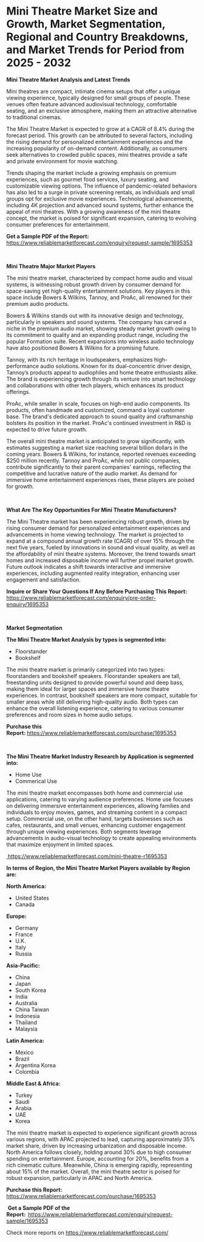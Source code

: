 <p><h1>Mini Theatre Market Size and Growth, Market Segmentation, Regional and Country Breakdowns, and Market Trends for Period from 2025 -  2032</h1></p><p><strong>Mini Theatre Market Analysis and Latest Trends</strong></p>
<p><p>Mini theatres are compact, intimate cinema setups that offer a unique viewing experience, typically designed for small groups of people. These venues often feature advanced audiovisual technology, comfortable seating, and an exclusive atmosphere, making them an attractive alternative to traditional cinemas.</p><p>The Mini Theatre Market is expected to grow at a CAGR of 8.4% during the forecast period. This growth can be attributed to several factors, including the rising demand for personalized entertainment experiences and the increasing popularity of on-demand content. Additionally, as consumers seek alternatives to crowded public spaces, mini theatres provide a safe and private environment for movie watching.</p><p>Trends shaping the market include a growing emphasis on premium experiences, such as gourmet food services, luxury seating, and customizable viewing options. The influence of pandemic-related behaviors has also led to a surge in private screening rentals, as individuals and small groups opt for exclusive movie experiences. Technological advancements, including 4K projection and advanced sound systems, further enhance the appeal of mini theatres. With a growing awareness of the mini theatre concept, the market is poised for significant expansion, catering to evolving consumer preferences for entertainment.</p></p>
<p><strong>Get a Sample PDF of the Report:&nbsp;</strong> <a href="https://www.reliablemarketforecast.com/enquiry/request-sample/1695353?utm_campaign=2277&utm_medium=2&utm_source=Github&utm_content=ia&utm_term=10032025&utm_id=mini-theatre">https://www.reliablemarketforecast.com/enquiry/request-sample/1695353</a></p>
<p>&nbsp;</p>
<p><strong>Mini Theatre Major Market Players</strong></p>
<p><p>The mini theatre market, characterized by compact home audio and visual systems, is witnessing robust growth driven by consumer demand for space-saving yet high-quality entertainment solutions. Key players in this space include Bowers & Wilkins, Tannoy, and ProAc, all renowned for their premium audio products.</p><p>Bowers & Wilkins stands out with its innovative design and technology, particularly in speakers and sound systems. The company has carved a niche in the premium audio market, showing steady market growth owing to its commitment to quality and an expanding product range, including the popular Formation suite. Recent expansions into wireless audio technology have also positioned Bowers & Wilkins for a promising future.</p><p>Tannoy, with its rich heritage in loudspeakers, emphasizes high-performance audio solutions. Known for its dual-concentric driver design, Tannoy’s products appeal to audiophiles and home theatre enthusiasts alike. The brand is experiencing growth through its venture into smart technology and collaborations with other tech players, which enhances its product offerings.</p><p>ProAc, while smaller in scale, focuses on high-end audio components. Its products, often handmade and customized, command a loyal customer base. The brand's dedicated approach to sound quality and craftsmanship bolsters its position in the market. ProAc's continued investment in R&D is expected to drive future growth.</p><p>The overall mini theatre market is anticipated to grow significantly, with estimates suggesting a market size reaching several billion dollars in the coming years. Bowers & Wilkins, for instance, reported revenues exceeding $250 million recently. Tannoy and ProAc, while not public companies, contribute significantly to their parent companies' earnings, reflecting the competitive and lucrative nature of the audio market. As demand for immersive home entertainment experiences rises, these players are poised for growth.</p></p>
<p>&nbsp;</p>
<p><strong>What Are The Key Opportunities For Mini Theatre Manufacturers?</strong></p>
<p><p>The Mini Theatre market has been experiencing robust growth, driven by rising consumer demand for personalized entertainment experiences and advancements in home viewing technology. The market is projected to expand at a compound annual growth rate (CAGR) of over 15% through the next five years, fueled by innovations in sound and visual quality, as well as the affordability of mini theatre systems. Moreover, the trend towards smart homes and increased disposable income will further propel market growth. Future outlook indicates a shift towards interactive and immersive experiences, including augmented reality integration, enhancing user engagement and satisfaction.</p></p>
<p><strong>Inquire or Share Your Questions If Any Before Purchasing This Report:</strong> <a href="https://www.reliablemarketforecast.com/enquiry/pre-order-enquiry/1695353?utm_campaign=2277&utm_medium=2&utm_source=Github&utm_content=ia&utm_term=10032025&utm_id=mini-theatre">https://www.reliablemarketforecast.com/enquiry/pre-order-enquiry/1695353</a></p>
<p>&nbsp;</p>
<p><strong>Market Segmentation</strong></p>
<p><strong>The Mini Theatre Market Analysis by types is segmented into:</strong></p>
<p><ul><li>Floorstander</li><li>Bookshelf</li></ul></p>
<p><p>The mini theatre market is primarily categorized into two types: floorstanders and bookshelf speakers. Floorstander speakers are tall, freestanding units designed to provide powerful sound and deep bass, making them ideal for larger spaces and immersive home theatre experiences. In contrast, bookshelf speakers are more compact, suitable for smaller areas while still delivering high-quality audio. Both types can enhance the overall listening experience, catering to various consumer preferences and room sizes in home audio setups.</p></p>
<p><strong>Purchase this Report:&nbsp;</strong><a href="https://www.reliablemarketforecast.com/purchase/1695353?utm_campaign=2277&utm_medium=2&utm_source=Github&utm_content=ia&utm_term=10032025&utm_id=mini-theatre">https://www.reliablemarketforecast.com/purchase/1695353</a></p>
<p>&nbsp;</p>
<p><strong>The Mini Theatre Market Industry Research by Application is segmented into:</strong></p>
<p><ul><li>Home Use</li><li>Commerical Use</li></ul></p>
<p><p>The mini theatre market encompasses both home and commercial use applications, catering to varying audience preferences. Home use focuses on delivering immersive entertainment experiences, allowing families and individuals to enjoy movies, games, and streaming content in a compact setup. Commercial use, on the other hand, targets businesses such as cafes, restaurants, and small venues, enhancing customer engagement through unique viewing experiences. Both segments leverage advancements in audio-visual technology to create appealing environments that maximize enjoyment in limited spaces.</p></p>
<p><a href="https://www.reliablemarketforecast.com/mini-theatre-r1695353?utm_campaign=2277&utm_medium=2&utm_source=Github&utm_content=ia&utm_term=10032025&utm_id=mini-theatre">&nbsp;https://www.reliablemarketforecast.com/mini-theatre-r1695353</a></p>
<p><strong>In terms of Region, the Mini Theatre Market Players available by Region are:</strong></p>
<p>
    <p> <strong> North America: </strong>
        <ul>
            <li>United States</li>
            <li>Canada</li>
        </ul>
        </p> 
    <p> <strong> Europe: </strong>
        <ul>
            <li>Germany</li>
            <li>France</li>
            <li>U.K.</li>
            <li>Italy</li>
            <li>Russia</li>
        </ul>
        </p> 
    <p> <strong> Asia-Pacific: </strong>
        <ul>
            <li>China</li>
            <li>Japan</li>
            <li>South Korea</li>
            <li>India</li>
            <li>Australia</li>
            <li>China Taiwan</li>
            <li>Indonesia</li>
            <li>Thailand</li>
            <li>Malaysia</li>
        </ul>
        </p> 
    <p> <strong> Latin America: </strong>
        <ul>
            <li>Mexico</li>
            <li>Brazil</li>
            <li>Argentina Korea</li>
            <li>Colombia</li>
        </ul>
        </p> 
    <p> <strong> Middle East & Africa: </strong>
        <ul>
            <li>Turkey</li>
            <li>Saudi</li>
            <li>Arabia</li>
            <li>UAE</li>
            <li>Korea</li>
        </ul>
    </p>
    </p>
<p><p>The mini theatre market is expected to experience significant growth across various regions, with APAC projected to lead, capturing approximately 35% market share, driven by increasing urbanization and disposable income. North America follows closely, holding around 30% due to high consumer spending on entertainment. Europe, accounting for 20%, benefits from a rich cinematic culture. Meanwhile, China is emerging rapidly, representing about 15% of the market. Overall, the mini theatre sector is poised for robust expansion, particularly in APAC and North America.</p></p>
<p><strong>Purchase this Report: </strong><a href="https://www.reliablemarketforecast.com/purchase/1695353?utm_campaign=2277&utm_medium=2&utm_source=Github&utm_content=ia&utm_term=10032025&utm_id=mini-theatre">https://www.reliablemarketforecast.com/purchase/1695353</a></p>
<p>&nbsp;<strong>Get a Sample PDF of the Report:&nbsp;&nbsp;</strong><a href="https://www.reliablemarketforecast.com/enquiry/request-sample/1695353?utm_campaign=2277&utm_medium=2&utm_source=Github&utm_content=ia&utm_term=10032025&utm_id=mini-theatre">https://www.reliablemarketforecast.com/enquiry/request-sample/1695353</a></p>
<p><strong></strong></p>
<p>Check more reports on <a href="https://www.reliablemarketforecast.com/?utm_campaign=2277&utm_medium=2&utm_source=Github&utm_content=ia&utm_term=10032025&utm_id=mini-theatre">https://www.reliablemarketforecast.com/</a></p>